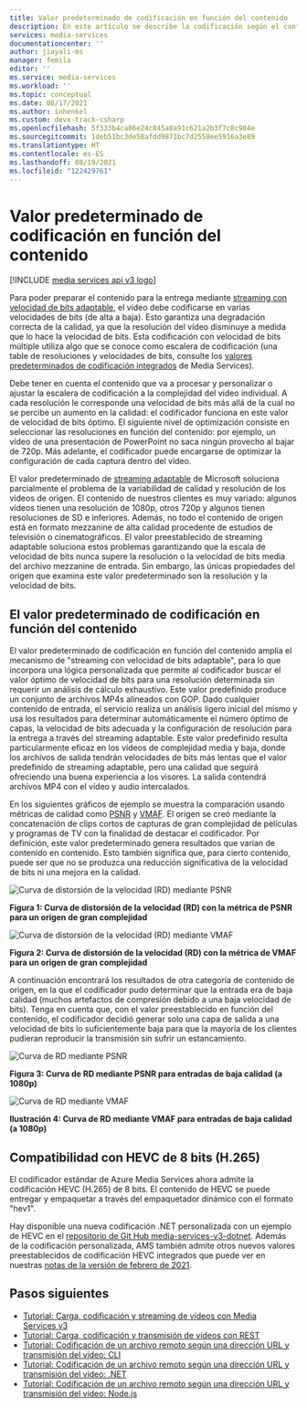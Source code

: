 ```yaml
---
title: Valor predeterminado de codificación en función del contenido
description: En este artículo se describe la codificación según el contenido en Microsoft Azure Media Services v3.
services: media-services
documentationcenter: ''
author: jiayali-ms
manager: femila
editor: ''
ms.service: media-services
ms.workload: ''
ms.topic: conceptual
ms.date: 08/17/2021
ms.author: inhenkel
ms.custom: devx-track-csharp
ms.openlocfilehash: 5f333b4ca86e24c845a8a91c621a2b3f7c8c984e
ms.sourcegitcommit: 1deb51bc3de58afdd9871bc7d2558ee5916a3e89
ms.translationtype: HT
ms.contentlocale: es-ES
ms.lasthandoff: 08/19/2021
ms.locfileid: "122429761"
---
```

# <a name="content-aware-encoding-preset"></a>Valor predeterminado de codificación en función del contenido

[!INCLUDE [media services api v3 logo](./includes/v3-hr.md)]

Para poder preparar el contenido para la entrega mediante [streaming con velocidad de bits adaptable](https://en.wikipedia.org/wiki/Adaptive_bitrate_streaming), el vídeo debe codificarse en varias velocidades de bits (de alta a baja). Esto garantiza una degradación correcta de la calidad, ya que la resolución del vídeo disminuye a medida que lo hace la velocidad de bits. Esta codificación con velocidad de bits múltiple utiliza algo que se conoce como escalera de codificación (una table de resoluciones y velocidades de bits, consulte los [valores predeterminados de codificación integrados](/rest/api/media/transforms/createorupdate#encodernamedpreset) de Media Services).

Debe tener en cuenta el contenido que va a procesar y personalizar o ajustar la escalera de codificación a la complejidad del vídeo individual. A cada resolución le corresponde una velocidad de bits más allá de la cual no se percibe un aumento en la calidad: el codificador funciona en este valor de velocidad de bits óptimo. El siguiente nivel de optimización consiste en seleccionar las resoluciones en función del contenido: por ejemplo, un vídeo de una presentación de PowerPoint no saca ningún provecho al bajar de 720p. Más adelante, el codificador puede encargarse de optimizar la configuración de cada captura dentro del vídeo. 

El valor predeterminado de [streaming adaptable](encode-autogen-bitrate-ladder.md) de Microsoft soluciona parcialmente el problema de la variabilidad de calidad y resolución de los vídeos de origen. El contenido de nuestros clientes es muy variado: algunos vídeos tienen una resolución de 1080p, otros 720p y algunos tienen resoluciones de SD e inferiores. Además, no todo el contenido de origen está en formato mezzanine de alta calidad procedente de estudios de televisión o cinematográficos. El valor preestablecido de streaming adaptable soluciona estos problemas garantizando que la escala de velocidad de bits nunca supere la resolución o la velocidad de bits media del archivo mezzanine de entrada. Sin embargo, las únicas propiedades del origen que examina este valor predeterminado son la resolución y la velocidad de bits.

## <a name="the-content-aware-encoding-preset"></a>El valor predeterminado de codificación en función del contenido

El valor predeterminado de codificación en función del contenido amplía el mecanismo de "streaming con velocidad de bits adaptable", para lo que incorpora una lógica personalizada que permite al codificador buscar el valor óptimo de velocidad de bits para una resolución determinada sin requerir un análisis de cálculo exhaustivo. Este valor predefinido produce un conjunto de archivos MP4s alineados con GOP. Dado cualquier contenido de entrada, el servicio realiza un análisis ligero inicial del mismo y usa los resultados para determinar automáticamente el número óptimo de capas, la velocidad de bits adecuada y la configuración de resolución para la entrega a través del streaming adaptable. Este valor predefinido resulta particularmente eficaz en los vídeos de complejidad media y baja, donde los archivos de salida tendrán velocidades de bits más lentas que el valor predefinido de streaming adaptable, pero una calidad que seguirá ofreciendo una buena experiencia a los visores. La salida contendrá archivos MP4 con el vídeo y audio intercalados.

En los siguientes gráficos de ejemplo se muestra la comparación usando métricas de calidad como [PSNR](https://en.wikipedia.org/wiki/Peak_signal-to-noise_ratio) y [VMAF](https://en.wikipedia.org/wiki/Video_Multimethod_Assessment_Fusion). El origen se creó mediante la concatenación de clips cortos de capturas de gran complejidad de películas y programas de TV con la finalidad de destacar el codificador. Por definición, este valor predeterminado genera resultados que varían de contenido en contenido. Esto también significa que, para cierto contenido, puede ser que no se produzca una reducción significativa de la velocidad de bits ni una mejora en la calidad.

![Curva de distorsión de la velocidad (RD) mediante PSNR](media/encode-content-aware-concept/msrv1.png)

**Figura 1: Curva de distorsión de la velocidad (RD) con la métrica de PSNR para un origen de gran complejidad**

![Curva de distorsión de la velocidad (RD) mediante VMAF](media/encode-content-aware-concept/msrv2.png)

**Figura 2: Curva de distorsión de la velocidad (RD) con la métrica de VMAF para un origen de gran complejidad**

A continuación encontrará los resultados de otra categoría de contenido de origen, en la que el codificador pudo determinar que la entrada era de baja calidad (muchos artefactos de compresión debido a una baja velocidad de bits). Tenga en cuenta que, con el valor preestablecido en función del contenido, el codificador decidió generar solo una capa de salida a una velocidad de bits lo suficientemente baja para que la mayoría de los clientes pudieran reproducir la transmisión sin sufrir un estancamiento.

![Curva de RD mediante PSNR](media/encode-content-aware-concept/msrv3.png)

**Figura 3: Curva de RD mediante PSNR para entradas de baja calidad (a 1080p)**

![Curva de RD mediante VMAF](media/encode-content-aware-concept/msrv4.png)

**Ilustración 4: Curva de RD mediante VMAF para entradas de baja calidad (a 1080p)**

## <a name="8-bit-hevc-h265-support"></a>Compatibilidad con HEVC de 8 bits (H.265)

El codificador estándar de Azure Media Services ahora admite la codificación HEVC (H.265) de 8 bits. El contenido de HEVC se puede entregar y empaquetar a través del empaquetador dinámico con el formato "hev1".

Hay disponible una nueva codificación .NET personalizada con un ejemplo de HEVC en el [repositorio de Git Hub media-services-v3-dotnet](https://github.com/Azure-Samples/media-services-v3-dotnet/tree/main/VideoEncoding/Encoding_HEVC). Además de la codificación personalizada, AMS también admite otros nuevos valores preestablecidos de codificación HEVC integrados que puede ver en nuestras [notas de la versión de febrero de 2021](https://docs.microsoft.com/azure/media-services/latest/release-notes#february-2021).
  
## <a name="next-steps"></a>Pasos siguientes

* [Tutorial: Carga, codificación y streaming de vídeos con Media Services v3](stream-files-tutorial-with-api.md)
* [Tutorial: Carga, codificación y transmisión de vídeos con REST](stream-files-tutorial-with-rest.md)
* [Tutorial: Codificación de un archivo remoto según una dirección URL y transmisión del vídeo: CLI](stream-files-cli-quickstart.md)
* [Tutorial: Codificación de un archivo remoto según una dirección URL y transmisión del vídeo: .NET](stream-files-dotnet-quickstart.md)
* [Tutorial: Codificación de un archivo remoto según una dirección URL y transmisión del vídeo: Node.js](stream-files-nodejs-quickstart.md)
